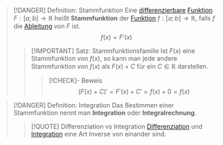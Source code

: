 > [!DANGER] Definition: Stammfunktion
> Eine [differenzierbare](../../Differentiation/Ableitung%20und%20Differenzierbarkeit.md) [Funktion](../../Funktionen/Funktion.md) $F: [a;b] \to \mathbb{R}$ heißt **Stammfunktion** der [Funktion](../../Funktionen/Funktion.md) $f: [a; b] \to \mathbb{R}$, falls $f$ die [Ableitung](../../Differentiation/Ableitung%20und%20Differenzierbarkeit.md) von $F$ ist.
> $$f(x) = F'(x)$$
> > [!IMPORTANT] Satz: Stammfunktionsfamilie
> > Ist $F(x)$ eine Stammfunktion von $f(x)$, so kann man jede andere Stammfunktion von $f(x)$ als $F(x)+C$ für ein $C\in \mathbb{R}$ darstellen.
> > > [!CHECK]- Beweis
> > > $$(F(x) + C)' = F'(x) + C' = f(x)+0=f(x)$$ 

> [!DANGER] Definition: Integration
> Das Bestimmen einer Stammfunktion nennt man **Integration** oder **Integralrechnung**.
> > [!QUOTE] Differenziation vs Integration
> > [Differenziation](../../Differentiation/Ableitung%20und%20Differenzierbarkeit.md) und [Integration](Stammfunktion.md) eine Art Inverse von einander sind.